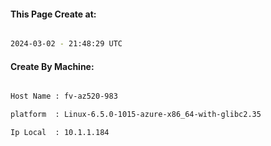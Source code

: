 
   
#### This Page Create at:

```bash

2024-03-02 - 21:48:29 UTC

```

#### Create By Machine:

```bash

Host Name : fv-az520-983

platform  : Linux-6.5.0-1015-azure-x86_64-with-glibc2.35

Ip Local  : 10.1.1.184

```


